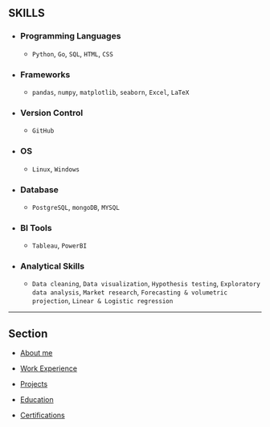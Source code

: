 ## SKILLS

- ### Programming Languages

    - `Python`, `Go`, `SQL`, `HTML`, `CSS`

- ### Frameworks

    - `pandas`, `numpy`, `matplotlib`, `seaborn`, `Excel`, `LaTeX`

- ### Version Control

    - `GitHub`

- ### OS

    - `Linux`, `Windows`

- ### Database

    - `PostgreSQL`, `mongoDB`, `MYSQL`

- ### BI Tools

    - `Tableau`, `PowerBI`

- ### Analytical Skills

    - `Data cleaning`, `Data visualization`, `Hypothesis testing`, `Exploratory data analysis`, `Market research`, `Forecasting & volumetric projection`, `Linear & Logistic regression`

---

## Section

- [About me](./index.md)

- [Work Experience](./work_experience.md)

- [Projects](./projects.md)

- [Education](./education.md)

- [Certifications](./certifications.md)
